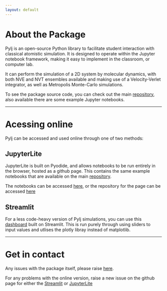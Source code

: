 ```yaml
---
layout: default
---
```


# About the Package

Pylj is an open-source Python library to facilitate student interaction with classical atomistic simulation. It is designed to operate within the Jupyter notebook framework, making it easy to implement in the classroom, or computer lab.

It can perform the simulation of a 2D system by molecular dynamics, with both NVE and NVT ensembles available and making use of a Velocity-Verlet integrator, as well as Metropolis Monte-Carlo simulations.

To see the package source code, you can check out the main [repository](https://github.com/arm61/pylj), also available there are some example Jupyter notebooks.
* * *
# Acessing online

Pylj can be accessed and used online through one of two methods:

## JupyterLite

JupyterLite is built on Pyodide, and allows notebooks to be run entirely in the browser, hosted as a github page. This contains the same example notebooks that are available on the main [repository](https://github.com/arm61/pylj).

The notebooks can be accessed [here](https://maximillian-dolan.github.io/pylj-jupyterlite/lab/index.html), or the repository for the page can be accessed [here](https://github.com/maximillian-dolan/pylj-jupyterlite)

## Streamlit

For a less code-heavy version of Pylj simulations, you can use this [dashboard](https://pylj-online.streamlit.app/) built on Streamlit. This is run purely through using sliders to input values and utlises the plotly libray instead of matplotlib.

* * *
# Get in contact

Any issues with the package itself, please raise [here](https://github.com/arm61/pylj/issues).

For any problems with the online version, raise a new issue on the github page for either the [Streamlit](https://github.com/maximillian-dolan/pylj_streamlit/issues) or [JupyterLite](https://github.com/maximillian-dolan/pylj-jupyterlite/issues)

